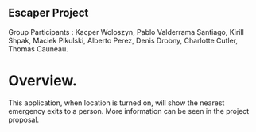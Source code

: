 ## Escaper Project 
Group Participants : Kacper Woloszyn, Pablo Valderrama Santiago, Kirill Shpak, Maciek Pikulski, Alberto Perez, Denis Drobny, Charlotte Cutler, Thomas Cauneau.
# Overview.
This application, when location is turned on, will show the nearest emergency exits to a person. More information can be seen in the project proposal.

